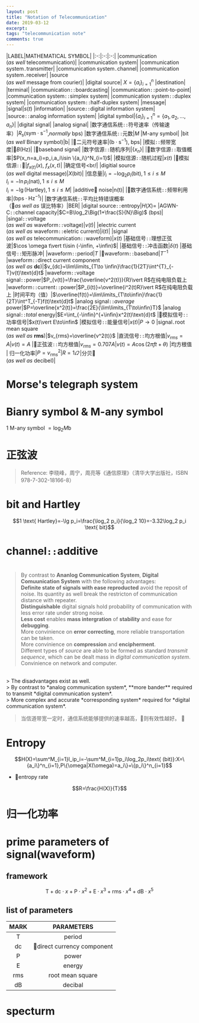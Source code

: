 ```yaml
---
layout: post
title: "Notation of Telecommunication"
date: 2019-03-12
excerpt:
tags: "telecommunication note"
comments: true
---
```


|LABEL|MATHEMATICAL SYMBOL|
|:-:|:-:|:-:|
|communication<br/>(*as well* telecommunication)|
|communication system|
|communication system```.```transmitter|
|communication system```.```channel|
|communication system```.```receiver|
|source<br/>(*as well* message from courier)|
|digital source| $X=\{a_i\}^n_{i=1}$
|destination|
|terminal|
|communication```::```boardcasting|
|communication```::```point-to-point|
|communication system```::```simplex system|
|communication system```::```duplex system|
|communication system```::```half-duplex system|
|message|
|signal|$s(t)$
|information|
|source```::```digital information system|
|source```::```analog information system|
|digital symbol|$\{a_i\}^n_{i=1}=\{a_1,a_2,\dots,a_n\}$|
|digital signal|
|analog signal|
|数字通信系统```::```符号速率（传输速率）|$R_s$($\text{sym}\cdot \text{s}^{-1}$,*normally* $\text{bps}$)
|数字通信系统```::```元数|$M$
|M-any symbol|
|bit<br/>(*as well* Binary symbol)|$\text{b}$|
|二元符号速率|$(\text{b}\cdot\text{s}^{-1})$, $\text{bps}$|
|模拟```::```频带宽度|$B$($\text{Hz}$)|
|baseband signal|
|数字信源```::```随机序列|$\{x_n\}$|
|数字信源```::```取值概率|$P(x_n=a_i)=p_i,a_i\isin \{a_i\}^N_{i=1}$|
|模拟信源```::```随机过程|$x(t)$
|模拟信源```::```|$f_{x(t)}(x)$, $f_x(x,t)$|
|确定信号<br/|
|digitial source<br/>(*as well* digital message)|$X$($\text{bit}$)|
|信息量|$I_i=-\log_2p_i(\text{bit}),1\leqslant i\leqslant M$<br/>$I_i=-\ln p_i(\text{nat}),1\leqslant i\leqslant M$<br/>$I_i=-\lg (\text{Hartley}),1\leqslant i\leqslant M$|
|additive noise|n(t)|
|数字通信系统```::```频带利用率|($\text{bps}\cdot \text{Hz}^{-1}$)|
|数字通信系统```::```平均比特错误概率<br/>（*as well as* 误比特率）|$\text{BER}$|
|digital source```::```entropy|$H(X)=$
|AGWN-C```::```channel capacity|$C=B\log_2\Big(1+\frac{S}{N}\Big)$ (bps)|
|singal```::```voltage<br/>(*as well as* waveform```::```voltage)|$v(t)$|
|electric current<br/>(*as well as* waveform```::```eletric current)|$i(t)$|
|signal<br/>(*as well as* telecommunication```::```waveform)|$x(t)$
|基础信号```::```理想正弦波|$\cos \omega t\vert t\isin (-\infin, +\infin)$|
|基础信号```::```冲击函数|$\delta(t)$
|基础信号```::```矩形脉冲|
|waveform```::```period|$T$
|waveform```::```baseband|$T^{-1}$
|waveform```::```direct current component<br/> (*as well as* **dc**)|$v_{dc}=\lim\limits_{T\to \infin}\frac{1}{2T}\int^{T}_{-T}v(t)\text{d}t$
|waveform```::```voltage signal```::```power|$P_{v(t)}=\frac{\overline{v^2(t)}}{R}\vert R$在纯电阻负载上<br/>
|waveform```::```current```::```power|$P_{i(t)}=\overline{i^2(t)R}\vert R$在纯电阻负载上
|时间平均（值）|$\overline{f(t)}=\lim\limits_{T\to\infin}\frac{1}{2T}\int^T_{-T}f(t)\text{d}t$
|analog signal```::```*average* power|$P=\overline{x^2(t)}=\frac{2E}{\lim\limits_{T\to\infin}T}$
|analog signal```::```*total* energy|$E=\int_{-\infin}^{+\infin}x^2(t)\text{d}t$
|模拟信号```::```功率信号|$x(t)\vert E\to\infin$
|模拟信号```::```能量信号|$x(t)\vert P\to 0$
|signal```.```root mean square<br/>(*as well as* **rms**)|$v_{rms}=\overline{v^2(t)}$
|直流信号```::```均方根值|$v_{rms}=A\vert v(t)=A$
|正弦波```::```均方根值|$v_{rms}=0.707A\vert v(t)=A\cos(2\pi ft+\theta)$
|均方根值 $\vert$ 归一化功率|$P=v^2_{rms}\vert R=1\varOmega$
|分贝<br/>(*as well as* decibel)|

# Morse's telegraph system

# Bianry symbol & M-any symbol

$1$ M-any symbol $= \log_2{M} \text{b}$

# 正弦波

> Reference: 李晓峰，周宁，周亮等《通信原理》（清华大学出版社，ISBN 978-7-302-18166-8）

# $\text{bit}$ and $\text{Hartley}$

$$1 \text{ Hartley}=-\lg p_i=\frac{\log_2 p_i}{\log_2 10}=-3.32\log_2 p_i \text{ bit}$$

# channel```::```additive 

# ##

> By contrast to **Ananlog Communication System**, **Digital Comuunication System** with the following advantages: <br/>
> **Definite state of signals with ease reproducted** avoid the reposit of noise. Its quantity as well break the restricton of communication distance with repeater. <br/>
> **Distinguishable** digital signals hold probability of communication with less error rate under strong noise. <br/>
> **Less cost** enables **mass intergration** of **stability** and ease for **debugging**. <br/>
> More convinience on **error correcting**, more reliable transportation can be taken. <br/>
> More convinience on **compression** and **encipherment**.<br/>
> Different types of *source* are able to be formed as standard *transmit sequence*, which can be dealt mass in *digital communication system*.<br/>
> Convinience on network and computer.<br/>
<br/>
> The disadvantages exist as well.<br/>
> By contrast to *analog communication system*, **more bander** required to transmit *digital communication system*.<br/>
> More complex and accurate *corresponding system* required for *digital communication system*.

> 当信道带宽一定时，通信系统能够提供的速率越高，则有效性越好。


# Entropy

$$H(X)=\sum^M_{i=1}I_ip_i=-\sum^M_{i=1}p_i\log_2p_i\text{ (bit)}:X=\{a_i\}^n_{i=1},P\{\omega|X(\omega)=a_i\}=\{p_i\}^n_{i=1}$$

- entropy rate

$$R=\frac{H(X)}{T}$$

# 归一化功率

# prime parameters of signal(waveform)
## framework
$$\text{T}+\text{dc}\cdot x+\text{P}\cdot x^2+\text{E}\cdot x^3+\text{rms}\cdot x^4+\text{dB}\cdot x^5$$
## list of parameters
|MARK|PARAMETERS|
|:-:|:-:|
|$\text{T}$|period
|$\text{dc}$|direct currency component|
|$\text{P}$|power
|$\text{E}$|energy
|$\text{rms}$|root mean square
|$\text{dB}$|decibal|  

# specturm

